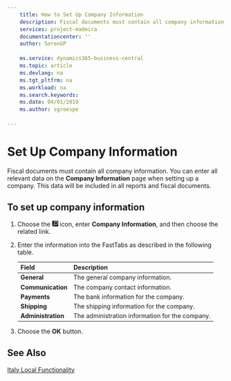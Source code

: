 ```yaml
---
    title: How to Set Up Company Information
    description: Fiscal documents must contain all company information. You can enter all relevant data on the Company Information page when setting up a company.
    services: project-madeira
    documentationcenter: ''
    author: SorenGP

    ms.service: dynamics365-business-central
    ms.topic: article
    ms.devlang: na
    ms.tgt_pltfrm: na
    ms.workload: na
    ms.search.keywords:
    ms.date: 04/01/2019
    ms.author: sgroespe

---
```

# Set Up Company Information
Fiscal documents must contain all company information. You can enter all relevant data on the **Company Information** page when setting up a company. This data will be included in all reports and fiscal documents.  

## To set up company information  

1.  Choose the ![Search for Page or Report](../../media/ui-search/search_small.png "Search for Page or Report icon") icon, enter **Company Information**, and then choose the related link.  
2.  Enter the information into the FastTabs as described in the following table.

    |Field|Description|  
    |-------------|---------------------------------------|  
    |**General**|The general company information.|  
    |**Communication**|The company contact information.|  
    |**Payments**|The bank information for the company.|  
    |**Shipping**|The shipping information for the company.|  
    |**Administration**|The administration information for the company.|  

3.  Choose the **OK** button.  

## See Also  
 [Italy Local Functionality](italy-local-functionality.md)   
